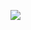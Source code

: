 ![](https://bat.bing.com/action/0?ti=56018282&Ver=2&mid=30bc402c-0cd1-4d3f-b3d2-2d60029aa3f2&sid=201ffde0635411ee902411d77b750559&vid=20202bf0635411ee9ac03f2e618b0b9f&vids=0&msclkid=N&pi=0&lg=en-US&sw=800&sh=600&sc=24&nwd=1&tl=Shortform%20%7C%20Algorithms%20to%20Live%20By&p=https%3A%2F%2Fwww.shortform.com%2Fapp%2Fbook%2Falgorithms-to-live-by%2Fexercise-solve-a-problem-through-relaxation&r=&lt=469&evt=pageLoad&sv=1&rn=258097)
